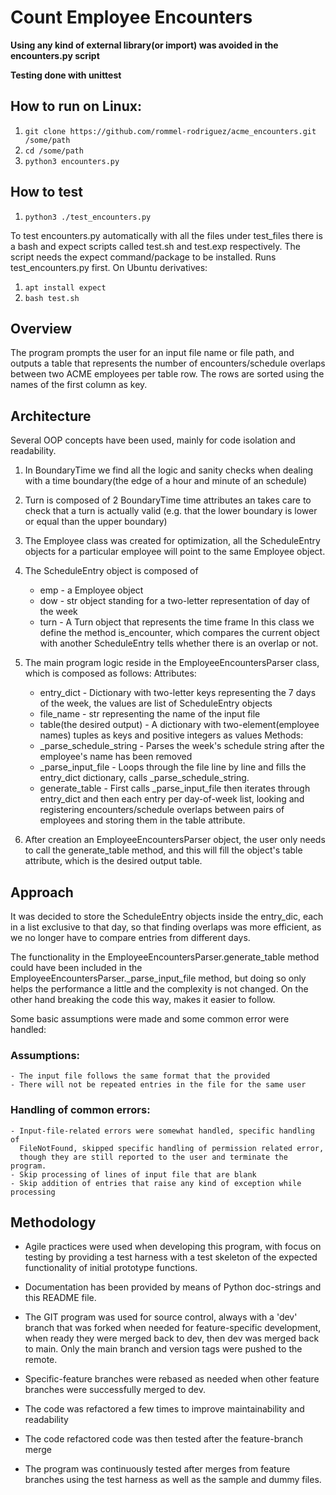 # Count Employee Encounters 

**Using any kind of external library(or import) was avoided in the encounters.py script**

**Testing done with unittest**

## How to run on Linux:
1. `git clone https://github.com/rommel-rodriguez/acme_encounters.git /some/path`
2. `cd /some/path`
3. `python3 encounters.py`

## How to test
1. `python3 ./test_encounters.py`

To test encounters.py automatically with all the files under test_files there 
is a bash and expect scripts called test.sh and test.exp respectively. The script
needs the expect command/package to be installed. Runs test_encounters.py first.
On Ubuntu derivatives:

1. `apt install expect`
1. `bash test.sh`


## Overview

The program prompts the user for an input file name or file path, and outputs
a table that represents the number of encounters/schedule overlaps between two
ACME employees per table row. The rows are sorted using the names of the first
column as key.

## Architecture 

Several OOP concepts have been used, mainly for code isolation and readability.
1. In BoundaryTime we find all the logic and sanity checks when dealing with
    a time boundary(the edge of a hour and minute of an schedule)

2. Turn is composed of 2 BoundaryTime time attributes an takes care to check
    that a turn is actually valid (e.g. that the lower boundary is lower or equal
    than the upper boundary)

3. The Employee class was created for optimization, all the ScheduleEntry
    objects for a particular employee will point to the same Employee object.

4. The ScheduleEntry object is composed of
    - emp - a Employee object
    - dow - str object standing for a two-letter representation of day of the week 
    - turn - A Turn object that represents the time frame
   In this class we define the method is_encounter, which compares the current
   object with another ScheduleEntry tells whether there is an overlap or not.

5. The  main program logic reside in the EmployeeEncountersParser class, which
    is composed as follows:
    Attributes:
    - entry_dict - Dictionary with two-letter keys representing the 7 days of
        the week, the values are list of ScheduleEntry objects
    - file_name - str representing the name of the input file 
    - table(the desired output) - A dictionary with two-element(employee names)
        tuples as keys and positive integers as values
    Methods:
    - _parse_schedule_string - Parses the week's schedule string after the
    employee's name has been removed
    - _parse_input_file - Loops through the file line by line and fills the 
    entry_dict dictionary, calls _parse_schedule_string.
    - generate_table - First calls  _parse_input_file then iterates through
    entry_dict and then each entry per day-of-week list, looking and registering
    encounters/schedule overlaps between pairs of employees and storing them in
    the table attribute.

6. After creation an EmployeeEncountersParser object, the user only needs to call 
    the generate_table method, and this will fill the object's table attribute,
    which is the desired output table.

## Approach
It was decided to store the ScheduleEntry objects inside the entry_dic, each
in a list exclusive to that day, so that finding overlaps was more efficient,
as we no longer have to compare entries from different days.

The functionality in the EmployeeEncountersParser.generate_table method could
have been included in the EmployeeEncountersParser._parse_input_file method,
but doing so only helps the performance a little and the complexity is not 
changed. On the other hand breaking the code this way, makes it easier to follow.

Some basic assumptions were made and some common error were handled:

### Assumptions:

    - The input file follows the same format that the provided
    - There will not be repeated entries in the file for the same user 
### Handling of common errors:

    - Input-file-related errors were somewhat handled, specific handling of 
      FileNotFound, skipped specific handling of permission related error,
      though they are still reported to the user and terminate the program. 
    - Skip processing of lines of input file that are blank 
    - Skip addition of entries that raise any kind of exception while processing

## Methodology
- Agile practices were used when developing this program, with focus on testing
by providing a test harness with a test skeleton of the expected functionality of
initial prototype functions.

- Documentation has been provided by means of Python doc-strings and this
README file.

- The GIT program was used for source control, always with a 'dev' branch that was
forked when needed for feature-specific development, when ready they were merged
back to dev, then dev was merged back to main. Only the main branch and version
tags were pushed to the remote.

- Specific-feature branches were rebased as needed when other feature branches
were successfully merged to dev.

- The code was refactored a few times to improve maintainability and readability

- The code refactored code was then tested after the feature-branch merge

- The program was continuously tested after merges from feature branches using
the test harness as well as the sample and dummy files.
